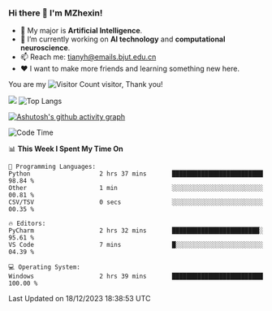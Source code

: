 ### Hi there 👋 I'm MZhexin!

- 💬 My major is **Artificial Intelligence**.
- 🔭 I’m currently working on **AI technology** and **computational neuroscience**.
- 📫 Reach me: <tianyh@emails.bjut.edu.cn> 
- :heart: I want to make more friends and learning something new here.

You are my ![Visitor Count](https://profile-counter.glitch.me/MZhexin/count.svg) visitor, Thank you!

 ![](https://github-readme-stats.vercel.app/api?username=MZhexin&show_icons=true&theme=transparent) ![Top Langs](https://github-readme-stats.vercel.app/api/top-langs/?username=MZhexin&layout=compact&theme=tokyonight) 

[![Ashutosh's github activity graph](https://github-readme-activity-graph.vercel.app/graph?username=MZhexin)](https://github.com/ashutosh00710/github-readme-activity-graph)



<!--START_SECTION:waka-->
![Code Time](http://img.shields.io/badge/Code%20Time-165%20hrs%2056%20mins-blue)

📊 **This Week I Spent My Time On** 

```text
💬 Programming Languages: 
Python                   2 hrs 37 mins       █████████████████████████   98.84 % 
Other                    1 min               ░░░░░░░░░░░░░░░░░░░░░░░░░   00.81 % 
CSV/TSV                  0 secs              ░░░░░░░░░░░░░░░░░░░░░░░░░   00.35 % 

🔥 Editors: 
PyCharm                  2 hrs 32 mins       ████████████████████████░   95.61 % 
VS Code                  7 mins              █░░░░░░░░░░░░░░░░░░░░░░░░   04.39 % 

💻 Operating System: 
Windows                  2 hrs 39 mins       █████████████████████████   100.00 % 
```


 Last Updated on 18/12/2023 18:38:53 UTC
<!--END_SECTION:waka-->


